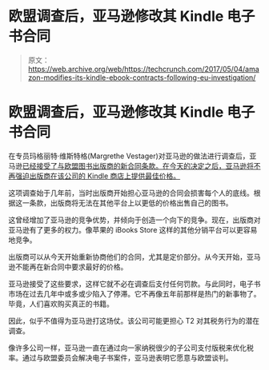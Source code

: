 # 欧盟调查后，亚马逊修改其 Kindle 电子书合同

> 原文：<https://web.archive.org/web/https://techcrunch.com/2017/05/04/amazon-modifies-its-kindle-ebook-contracts-following-eu-investigation/>

# 欧盟调查后，亚马逊修改其 Kindle 电子书合同

在专员玛格丽特·维斯特格(Margrethe Vestager)对亚马逊的做法进行调查后，亚马逊[已经接受了与欧盟图书出版商的新合同条款。在今天的决定之后，亚马逊将不再强迫出版商在该公司的 Kindle 商店上提供最佳价格。](https://web.archive.org/web/20221208052212/http://europa.eu/rapid/press-release_IP-17-1223_en.htm)

这项调查始于几年前，当时出版商开始担心亚马逊的合同会损害每个人的底线。根据这一条款，出版商将无法在其他平台上以更低的价格出售自己的图书。

这曾经增加了亚马逊的竞争优势，并倾向于创造一个向下的竞争。现在，出版商对亚马逊有了更多的权力。像苹果的 iBooks Store 这样的其他分销平台可以更容易地竞争。

出版商可以从今天开始重新协商他们的合同，尤其是定价部分。从今天开始，亚马逊不能再在新合同中要求最好的价格。

亚马逊接受了这些要求，这样它就不必在调查后支付任何罚款。与此同时，电子书市场在过去几年中或多或少陷入了停滞。它不再像五年前那样是热门的新事物了。毕竟，人们喜欢购买真正的书籍。

因此，似乎不值得为亚马逊打这场仗。该公司可能更担心 T2 对其税务行为的潜在调查。

像许多公司一样，亚马逊一直在通过向一家纳税很少的子公司支付版税来优化税率。通过与欧盟委员会解决电子书案件，亚马逊表明它愿意与欧盟谈判。